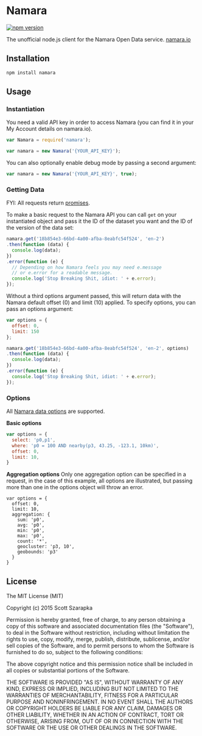 Namara
======

[![npm version](https://badge.fury.io/js/namara.svg)](http://badge.fury.io/js/namara)

The unofficial node.js client for the Namara Open Data service. [namara.io](http://namara.io)

## Installation

```bash
npm install namara
```

## Usage

### Instantiation

You need a valid API key in order to access Namara (you can find it in your My Account details on namara.io).

```javascript
var Namara = require('namara');

var namara = new Namara('{YOUR_API_KEY}');
```

You can also optionally enable debug mode by passing a second argument:

```javascript
var namara = new Namara('{YOUR_API_KEY}', true);
```

### Getting Data

FYI: All requests return [promises](https://promisesaplus.com/).

To make a basic request to the Namara API you can call `get` on your instantiated object and pass it the ID of the dataset you want and the ID of the version of the data set:

```javascript
namara.get('18b854e3-66bd-4a00-afba-8eabfc54f524', 'en-2')
.then(function (data) {
  console.log(data);
})
.error(function (e) {
  // Depending on how Namara feels you may need e.message
  // or e.error for a readable message.
  console.log('Stop Breaking Shit, idiot: ' + e.error);
});
```

Without a third options argument passed, this will return data with the Namara default offset (0) and limit (10) applied. To specify options, you can pass an options argument:

```javascript
var options = {
  offset: 0,
  limit: 150
};

namara.get('18b854e3-66bd-4a00-afba-8eabfc54f524', 'en-2', options)
.then(function (data) {
  console.log(data);
})
.error(function (e) {
  console.log('Stop Breaking Shit, idiot: ' + e.error);
});
```

### Options

All [Namara data options](http://namara.io/#/api) are supported.

**Basic options**

```javascript
var options = {
  select: 'p0,p1',
  where: 'p0 = 100 AND nearby(p3, 43.25, -123.1, 10km)',
  offset: 0,
  limit: 10,
}
```

**Aggregation options**
Only one aggregation option can be specified in a request, in the case of this example, all options are illustrated, but passing more than one in the options object will throw an error.

```
var options = {
  offset: 0,
  limit: 10,
  aggregation: {
    sum: 'p0',
    avg: 'p0',
    min: 'p0',
    max: 'p0',
    count: '*',
    geocluster: 'p3, 10',
    geobounds: 'p3'
  }
}
```

## License

The MIT License (MIT)

Copyright (c) 2015 Scott Szarapka

Permission is hereby granted, free of charge, to any person obtaining a copy
of this software and associated documentation files (the "Software"), to deal
in the Software without restriction, including without limitation the rights
to use, copy, modify, merge, publish, distribute, sublicense, and/or sell
copies of the Software, and to permit persons to whom the Software is
furnished to do so, subject to the following conditions:

The above copyright notice and this permission notice shall be included in all
copies or substantial portions of the Software.

THE SOFTWARE IS PROVIDED "AS IS", WITHOUT WARRANTY OF ANY KIND, EXPRESS OR
IMPLIED, INCLUDING BUT NOT LIMITED TO THE WARRANTIES OF MERCHANTABILITY,
FITNESS FOR A PARTICULAR PURPOSE AND NONINFRINGEMENT. IN NO EVENT SHALL THE
AUTHORS OR COPYRIGHT HOLDERS BE LIABLE FOR ANY CLAIM, DAMAGES OR OTHER
LIABILITY, WHETHER IN AN ACTION OF CONTRACT, TORT OR OTHERWISE, ARISING FROM,
OUT OF OR IN CONNECTION WITH THE SOFTWARE OR THE USE OR OTHER DEALINGS IN THE
SOFTWARE.
